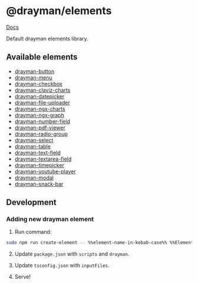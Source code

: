 <!-- [![Build Status](https://travis-ci.org/Claviz/drayman-elements.svg?branch=master)](https://travis-ci.org/Claviz/drayman-elements)
[![codecov](https://codecov.io/gh/Claviz/drayman-elements/branch/master/graph/badge.svg)](https://codecov.io/gh/Claviz/drayman-elements)
![npm](https://img.shields.io/npm/v/drayman-elements.svg) -->

# @drayman/elements

[Docs](https://drayman-elements-new.netlify.app/)

Default drayman elements library.

## Available elements
* [drayman-button](https://drayman-elements-new.netlify.app/interfaces/__global.draymanbuttonprops.html)
* [drayman-menu](https://drayman-elements-new.netlify.app/interfaces/__global.draymanmenuprops.html)
* [drayman-checkbox](https://drayman-elements-new.netlify.app/interfaces/__global.draymancheckboxprops.html)
* [drayman-claviz-charts](https://drayman-elements-new.netlify.app/interfaces/__global.draymanclavizchartsprops.html)
* [drayman-datepicker](https://drayman-elements-new.netlify.app/interfaces/__global.draymandatepickerprops.html)
* [drayman-file-uploader](https://drayman-elements-new.netlify.app/interfaces/__global.draymanfileuploaderprops.html)
* [drayman-ngx-charts](https://drayman-elements-new.netlify.app/interfaces/__global.draymanngxchartsprops.html)
* [drayman-ngx-graph](https://drayman-elements-new.netlify.app/interfaces/__global.draymanngxgraphprops.html)
* [drayman-number-field](https://drayman-elements-new.netlify.app/interfaces/__global.draymannumberfieldprops.html)
* [drayman-pdf-viewer](https://drayman-elements-new.netlify.app/interfaces/__global.draymanpdfviewerprops.html)
* [drayman-radio-group](https://drayman-elements-new.netlify.app/interfaces/__global.draymanradiogroupprops.html)
* [drayman-select](https://drayman-elements-new.netlify.app/interfaces/__global.draymanselectprops.html)
* [drayman-table](https://drayman-elements-new.netlify.app/interfaces/__global.draymantableprops.html)
* [drayman-text-field](https://drayman-elements-new.netlify.app/interfaces/__global.draymantextfieldprops.html)
* [drayman-textarea-field](https://drayman-elements-new.netlify.app/interfaces/__global.draymantextareafieldprops.html)
* [drayman-timepicker](https://drayman-elements-new.netlify.app/interfaces/__global.draymantimepickerprops.html)
* [drayman-youtube-player](https://drayman-elements-new.netlify.app/interfaces/__global.draymanyoutubeplayerprops.html)
* [drayman-modal](https://drayman-elements-new.netlify.app/interfaces/__global.draymanmodalprops.html)
* [drayman-snack-bar](https://drayman-elements-new.netlify.app/interfaces/__global.draymansnackbarprops.html)

## Development

### Adding new drayman element

1. Run command:
```bash
sudo npm run create-element -- %%element-name-in-kebab-case%% %%ElementNameInPascalCase%%
```

2. Update `package.json` with `scripts` and `drayman`.

3. Update `tsconfig.json` with `inputFiles`.

4. Serve!